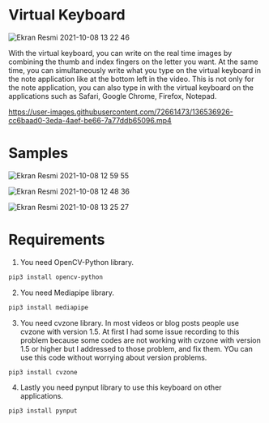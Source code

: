 # Virtual Keyboard
![Ekran Resmi 2021-10-08 13 22 46](https://user-images.githubusercontent.com/72661473/136540972-e46fcb9b-bba9-4d9d-b622-e61f6c3ef915.png)

With the virtual keyboard, you can write on the real time images by combining the thumb and index fingers on the letter you want. At the same time, you can simultaneously write what you type on the virtual keyboard in the note application like at the bottom left in the video. This is not only for the note application, you can also type in with the virtual keyboard on the applications such as Safari, Google Chrome, Firefox, Notepad.


https://user-images.githubusercontent.com/72661473/136536926-cc6baad0-3eda-4aef-be66-7a77ddb65096.mp4

# Samples

![Ekran Resmi 2021-10-08 12 59 55](https://user-images.githubusercontent.com/72661473/136542058-6d766b2d-fa97-4ec1-bd23-50740875e719.png)

![Ekran Resmi 2021-10-08 12 48 36](https://user-images.githubusercontent.com/72661473/136542229-2a51ec12-6f5c-4ea5-b12a-72a0405f857c.png)

![Ekran Resmi 2021-10-08 13 25 27](https://user-images.githubusercontent.com/72661473/136542264-bd5fab64-c30d-474e-b0e1-221e8abb61c5.png)


# Requirements

1. You need OpenCV-Python library.
```bash
pip3 install opencv-python
```
2. You need Mediapipe library.
```bash
pip3 install mediapipe
```
3. You need cvzone library. In most videos or blog posts people use cvzone with version 1.5. At first I had some issue recording to this problem because some codes are not working with cvzone with version 1.5 or higher but I addressed to those problem, and fix them. YOu can use this code without worrying about version problems.
```bash
pip3 install cvzone
```
4. Lastly you need pynput library to use this keyboard on other applications.
```bach
pip3 install pynput
```


